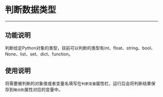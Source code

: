 # 判断数据类型
---
## 功能说明
判断给定Python对象的类型，目前可以判断的类型有int、float、string、bool、None、list、set、dict、function。

## 使用说明
将需要被判断的对象值或者变量名填写在`判断变量`属性栏，运行后会将判断结果保存到`输出到`属性对应的变量中。